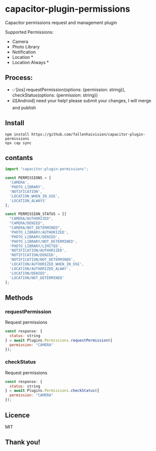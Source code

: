 # capacitor-plugin-permissions

Capacitor permissions request and management plugin

Supported Permissions:

- Camera
- Photo Library
- Notification
- Location \*
- Location Always \*

## Process:

- ✅[ios] requestPermission(options: {permission: string}), checkStatus(options: {permission: string})
- ☑️[Android] need your help! please submit your changes, I will merge and publish

## Install

```
npm install https://github.com/fallenhaivision/capacitor-plugin-permissions
npx cap sync
```

## contants

```javascript
import "capacitor-plugin-permissions";
```
```javascript
const PERMISSIONS = [
  'CAMERA',
  'PHOTO_LIBRARY',
  'NOTIFICATION',
  'LOCATION_WHEN_IN_USE',
  'LOCATION_ALWAYS'
];

const PERMISSION_STATUS = []
  "CAMERA/AUTHORIZED",
  "CAMERA/DENIED",
  "CAMERA/NOT_DETERMINED",
  'PHOTO_LIBRARY/AUTHORIZED',
  'PHOTO_LIBRARY/DENIED',
  'PHOTO_LIBRARY/NOT_DETERMINED',
  'PHOTO_LIBRARY/LIMITED',
  'NOTIFICATION/AUTHORIZED',
  'NOTIFICATION/DENIED',
  'NOTIFICATION/NOT_DETERMINED',
  'LOCATION/AUTHORIZED_WHEN_IN_USE',
  'LOCATION/AUTHORIZED_ALWAY',
  'LOCATION/DENIED',
  'LOCATION/NOT_DETERMINED'
];
```

## Methods

### requestPermission

Request permissions

```javascript
const response: {
  status: string
} = await Plugins.Permissions.requestPermission({
  permission: "CAMERA"
});
```

### checkStatus

Request permissions

```javascript
const response: {
  status: string
} = await Plugins.Permissions.checkStatus({
  permission: "CAMERA"
});
```

## Licence

MIT

## Thank you!
